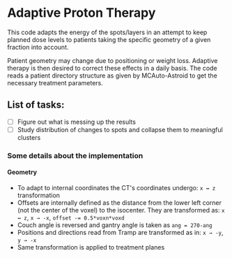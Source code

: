 # Adaptive Proton Therapy

This code adapts the energy of the spots/layers in an attempt to keep planned dose levels to patients taking the specific geometry of a given fraction into account.

Patient geometry may change due to positioning or weight loss. Adaptive therapy is then desired to correct these effects in a daily basis. The code reads a patient directory structure as given by MCAuto-Astroid to get the necessary treatment parameters.

## List of tasks:
- [ ] Figure out what is messing up the results
- [ ] Study distribution of changes to spots and collapse them to meaningful clusters

### Some details about the implementation

#### Geometry
- To adapt to internal coordinates the CT's coordinates undergo: `x ↔ z` transformation
- Offsets are internally defined as the distance from the lower left corner (not the center of the voxel) to the isocenter. They are transformed as: `x ↔ z`, `x → -x`, `offset -= 0.5*voxn*voxd`
- Couch angle is reversed and gantry angle is taken as `ang = 270-ang`
- Positions and directions read from Tramp are transformed as in: `x → -y`, `y → -x`
- Same transformation is applied to treatment planes